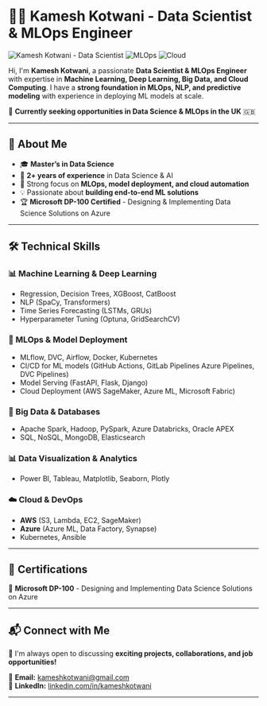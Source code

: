 # 👨‍💻 Kamesh Kotwani - Data Scientist & MLOps Engineer

![Kamesh Kotwani - Data Scientist](https://img.shields.io/badge/Data_Scientist-Machine_Learning_Engineer-brightgreen)
![MLOps](https://img.shields.io/badge/MLOps-MLflow%2C_DVC%2C_Kubernetes-blue)
![Cloud](https://img.shields.io/badge/Cloud-AWS%2C_Azure%2C_GCP-orange)

Hi, I'm **Kamesh Kotwani**, a passionate **Data Scientist & MLOps Engineer** with expertise in **Machine Learning, Deep Learning, Big Data, and Cloud Computing**. I have a **strong foundation in MLOps, NLP, and predictive modeling** with experience in deploying ML models at scale.  

🚀 **Currently seeking opportunities in Data Science & MLOps in the UK** 🇬🇧  

---

## 📌 About Me
- 🎓 **Master’s in Data Science**
- 💼 **2+ years of experience** in Data Science & AI
- 🔬 Strong focus on **MLOps, model deployment, and cloud automation**
- 💡 Passionate about **building end-to-end ML solutions**
- 🏆 **Microsoft DP-100 Certified** - Designing & Implementing Data Science Solutions on Azure

---

## 🛠 Technical Skills

### **📊 Machine Learning & Deep Learning**
- Regression, Decision Trees, XGBoost, CatBoost
- NLP (SpaCy, Transformers)
- Time Series Forecasting (LSTMs, GRUs)
- Hyperparameter Tuning (Optuna, GridSearchCV)

### **🔬 MLOps & Model Deployment**
- MLflow, DVC, Airflow, Docker, Kubernetes
- CI/CD for ML models (GitHub Actions, GitLab Pipelines Azure Pipelines, DVC Pipelines)
- Model Serving (FastAPI, Flask, Django)
- Cloud Deployment (AWS SageMaker, Azure ML, Microsoft Fabric)

### **💾 Big Data & Databases**
- Apache Spark, Hadoop, PySpark, Azure Databricks, Oracle APEX
- SQL, NoSQL, MongoDB, Elasticsearch

### **📊 Data Visualization & Analytics**
- Power BI, Tableau, Matplotlib, Seaborn, Plotly

### **☁️ Cloud & DevOps**
- **AWS** (S3, Lambda, EC2, SageMaker)
- **Azure** (Azure ML, Data Factory, Synapse)
- Kubernetes, Ansible

---

## 📜 Certifications

🏅 **Microsoft DP-100** - Designing and Implementing Data Science Solutions on Azure

---

## 📬 Connect with Me
🚀 I'm always open to discussing **exciting projects, collaborations, and job opportunities!**  

📧 **Email:** [kameshkotwani@gmail.com](mailto:kameshkotwani@gmail.com)  
💼 **LinkedIn:** [linkedin.com/in/kameshkotwani](https://linkedin.com/in/kameshkotwani) 

---
